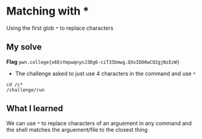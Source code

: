 # Matching with *

Using the first glob `*` to replace characters

## My solve
**Flag** `pwn.college{o6EsYmpwqnynJ3Dg6-ciT33bmwg.QXxIDO0wCO2gjNzEzW}`
- The challenge asked to just use 4 characters in the command and use `*`

```
cd /c*
/challenge/run
```

## What I learned
We can use `*` to replace characters of an arguement in any command and the shell matches the arguement/file to the closest thing
